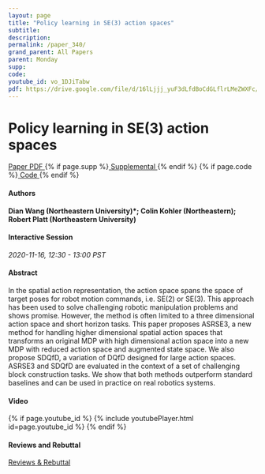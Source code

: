 ```yaml
---
layout: page
title: "Policy learning in SE(3) action spaces"
subtitle: 
description:
permalink: /paper_340/
grand_parent: All Papers
parent: Monday
supp: 
code: 
youtube_id: vo_1DJiTabw
pdf: https://drive.google.com/file/d/16lLjjj_yuF3dLfdBoCdGLflrLMeZWXFc/view
---
```


# Policy learning in SE(3) action spaces

<a href="https://drive.google.com/file/d/16lLjjj_yuF3dLfdBoCdGLflrLMeZWXFc/view" target="_blank" rel="noopener noreferrer" class="btn btn-blue"><i class="fa fa-file-text-o" aria-hidden="true"></i> Paper PDF </a> {% if page.supp %}<a href="" target="_blank" rel="noopener noreferrer" class="btn btn-green"><i class="fa fa-file-text-o" aria-hidden="true"></i> Supplemental </a>{% endif %} {% if page.code %}<a href="" target="_blank" rel="noopener noreferrer" class="btn"><i class="fa fa-github" aria-hidden="true"></i> Code </a>{% endif %} 

#### Authors
**Dian Wang (Northeastern University)*; Colin Kohler (Northeastern); Robert Platt (Northeastern University)**

#### Interactive Session
*2020-11-16, 12:30 - 13:00 PST* 

#### Abstract
In the spatial action representation, the action space spans the space of target poses for robot motion commands, i.e. SE(2) or SE(3). This approach has been used to solve challenging robotic manipulation problems and shows promise. However, the method is often limited to a three dimensional action space and short horizon tasks. This paper proposes ASRSE3, a new method for handling higher dimensional spatial action spaces that transforms an original MDP with high dimensional action space into a new MDP with reduced action space and augmented state space. We also propose SDQfD, a variation of DQfD designed for large action spaces. ASRSE3 and SDQfD are evaluated in the context of a set of challenging block construction tasks. We show that both methods outperform standard baselines and can be used in practice on real robotics systems.

#### Video
{% if page.youtube_id %}
{% include youtubePlayer.html id=page.youtube_id %}
{% endif %}

#### Reviews and Rebuttal
<a href="https://drive.google.com/file/d/1K9kQzKnNMLs9753Cah6vXTqBDj4Hltrs/view" target="_blank" rel="noopener noreferrer" class="btn btn-purple"><i class="fa fa-pencil-square-o" aria-hidden="true"></i> Reviews & Rebuttal </a>

